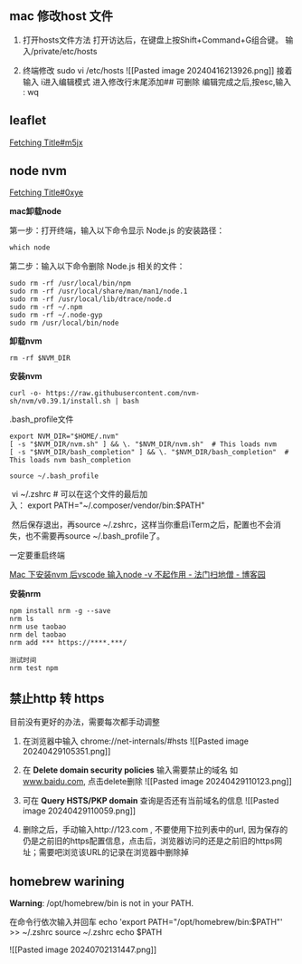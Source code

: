 ## mac 修改host 文件

1. 打开hosts文件方法
   打开访达后，在键盘上按Shift+Command+G组合键。
   输入/private/etc/hosts
  
2. 终端修改 
   sudo vi /etc/hosts
   ![[Pasted image 20240416213926.png]]
   接着输入 i进入编辑模式
   进入修改行末尾添加## 可删除
   编辑完成之后,按esc,输入 : wq

## leaflet

[Fetching Title#m5jx](https://blog.csdn.net/qq_41441896/article/details/131329797)


## node nvm

[Fetching Title#0xye](https://www.exyb.cn/news/show-1800861.html?action=onClick)

**mac卸载node**

第一步：打开终端，输入以下命令显示 Node.js 的安装路径：
```js
which node
```
第二步：输入以下命令删除 Node.js 相关的文件：

```
sudo rm -rf /usr/local/bin/npm  
sudo rm -rf /usr/local/share/man/man1/node.1  
sudo rm -rf /usr/local/lib/dtrace/node.d  
sudo rm -rf ~/.npm  
sudo rm -rf ~/.node-gyp  
sudo rm /usr/local/bin/node
```

 **卸载nvm**
```
rm -rf $NVM_DIR
```

 **安装nvm**
```
curl -o- https://raw.githubusercontent.com/nvm-sh/nvm/v0.39.1/install.sh | bash
```

.bash_profile文件
```
export NVM_DIR="$HOME/.nvm"
[ -s "$NVM_DIR/nvm.sh" ] && \. "$NVM_DIR/nvm.sh"  # This loads nvm
[ -s "$NVM_DIR/bash_completion" ] && \. "$NVM_DIR/bash_completion"  # This loads nvm bash_completion
```

```
source ~/.bash_profile
```

 vi ~/.zshrc # 可以在这个文件的最后加入： export PATH="~/.composer/vendor/bin:$PATH"

 然后保存退出，再source ~/.zshrc，这样当你重启iTerm之后，配置也不会消失，也不需要再source ~/.bash_profile了。

一定要重启终端

[Mac 下安装nvm 后vscode 输入node -v 不起作用 - 法门扫地僧 - 博客园](https://www.cnblogs.com/famensaodiseng/p/10427673.html)

**安装nrm**
```
npm install nrm -g --save
nrm ls
nrm use taobao
nrm del taobao
nrm add *** https://****.***/

测试时间
nrm test npm
```

## 禁止http 转 https

目前没有更好的办法，需要每次都手动调整

1. 在浏览器中输入 chrome://net-internals/#hsts
   ![[Pasted image 20240429105351.png]]

2. 在 **Delete domain security policies** 输入需要禁止的域名 如 www.baidu.com, 点击delete删除
   ![[Pasted image 20240429110123.png]]

3. 可在 **Query HSTS/PKP domain** 查询是否还有当前域名的信息
   ![[Pasted image 20240429110059.png]]
4. 删除之后，手动输入http://123.com , 不要使用下拉列表中的url, 因为保存的仍是之前旧的https配置信息，点击后，浏览器访问的还是之前旧的https网址；需要吧浏览该URL的记录在浏览器中删除掉

## homebrew warining

**Warning**: /opt/homebrew/bin is not in your PATH.

在命令行依次输入并回车
echo 'export PATH="/opt/homebrew/bin:$PATH"' >> ~/.zshrc
source ~/.zshrc
echo $PATH

![[Pasted image 20240702131447.png]]